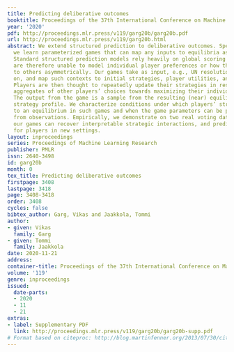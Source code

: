 ```yaml
---
title: Predicting deliberative outcomes
booktitle: Proceedings of the 37th International Conference on Machine Learning
year: '2020'
pdf: http://proceedings.mlr.press/v119/garg20b/garg20b.pdf
url: http://proceedings.mlr.press/v119/garg20b.html
abstract: We extend structured prediction to deliberative outcomes. Specifically,
  we learn parameterized games that can map any inputs to equilibria as the outcomes.
  Standard structured prediction models rely heavily on global scoring functions and
  are therefore unable to model individual player preferences or how they respond
  to others asymmetrically. Our games take as input, e.g., UN resolution to be voted
  on, and map such contexts to initial strategies, player utilities, and interactions.
  Players are then thought to repeatedly update their strategies in response to weighted
  aggregates of other players’ choices towards maximizing their individual utilities.
  The output from the game is a sample from the resulting (near) equilibrium mixed
  strategy profile. We characterize conditions under which players’ strategies converge
  to an equilibrium in such games and when the game parameters can be provably recovered
  from observations. Empirically, we demonstrate on two real voting datasets that
  our games can recover interpretable strategic interactions, and predict strategies
  for players in new settings.
layout: inproceedings
series: Proceedings of Machine Learning Research
publisher: PMLR
issn: 2640-3498
id: garg20b
month: 0
tex_title: Predicting deliberative outcomes
firstpage: 3408
lastpage: 3418
page: 3408-3418
order: 3408
cycles: false
bibtex_author: Garg, Vikas and Jaakkola, Tommi
author:
- given: Vikas
  family: Garg
- given: Tommi
  family: Jaakkola
date: 2020-11-21
address: 
container-title: Proceedings of the 37th International Conference on Machine Learning
volume: '119'
genre: inproceedings
issued:
  date-parts:
  - 2020
  - 11
  - 21
extras:
- label: Supplementary PDF
  link: http://proceedings.mlr.press/v119/garg20b/garg20b-supp.pdf
# Format based on citeproc: http://blog.martinfenner.org/2013/07/30/citeproc-yaml-for-bibliographies/
---
```

